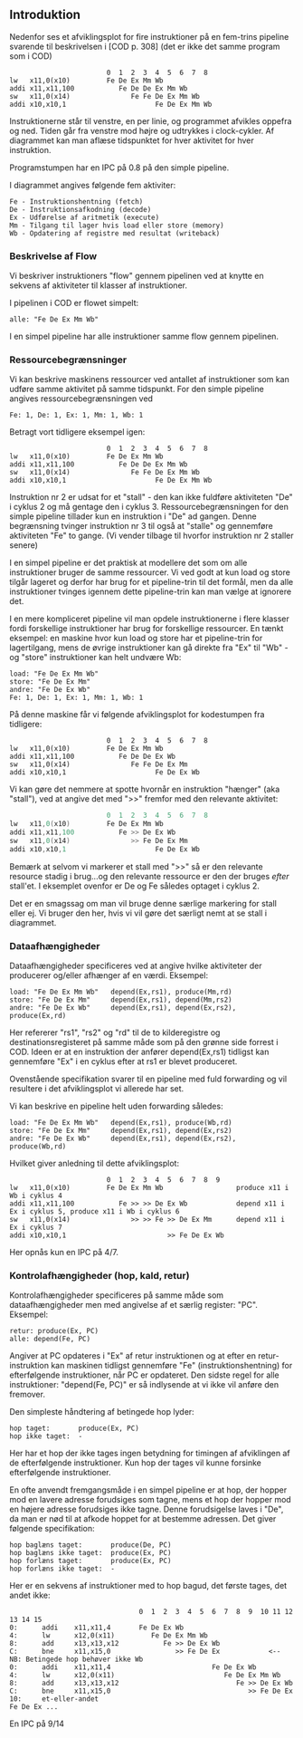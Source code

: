 ## Introduktion

Nedenfor ses et afviklingsplot for fire instruktioner på en fem-trins pipeline 
svarende til beskrivelsen i [COD p. 308] (det er ikke det samme program som i COD)

~~~
                        0  1  2  3  4  5  6  7  8
lw   x11,0(x10)         Fe De Ex Mm Wb
addi x11,x11,100           Fe De De Ex Mm Wb
sw   x11,0(x14)               Fe Fe De Ex Mm Wb
addi x10,x10,1                      Fe De Ex Mm Wb
~~~

Instruktionerne står til venstre, en per linie, og programmet afvikles oppefra og ned. 
Tiden går fra venstre mod højre og udtrykkes i clock-cykler. Af diagrammet kan man 
aflæse tidspunktet for hver aktivitet for hver instruktion.

Programstumpen har en IPC på 0.8 på den simple pipeline. 

I diagrammet angives følgende fem aktiviter:

~~~
Fe - Instruktionshentning (fetch)
De - Instruktionsafkodning (decode)
Ex - Udførelse af aritmetik (execute)
Mm - Tilgang til lager hvis load eller store (memory)
Wb - Opdatering af registre med resultat (writeback)
~~~

### Beskrivelse af Flow

Vi beskriver instruktioners "flow" gennem pipelinen ved at knytte en sekvens af 
aktiviteter til klasser af instruktioner.

I pipelinen i COD er flowet simpelt:

~~~
alle: "Fe De Ex Mm Wb"
~~~

I en simpel pipeline har alle instruktioner samme flow gennem pipelinen.

### Ressourcebegrænsninger

Vi kan beskrive maskinens ressourcer ved antallet af instruktioner som kan udføre 
samme aktivitet på samme tidspunkt. For den simple pipeline angives ressourcebegrænsningen 
ved

~~~
Fe: 1, De: 1, Ex: 1, Mm: 1, Wb: 1
~~~

Betragt vort tidligere eksempel igen:

~~~
                        0  1  2  3  4  5  6  7  8
lw   x11,0(x10)         Fe De Ex Mm Wb
addi x11,x11,100           Fe De De Ex Mm Wb
sw   x11,0(x14)               Fe Fe De Ex Mm Wb
addi x10,x10,1                      Fe De Ex Mm Wb
~~~

Instruktion nr 2 er udsat for et "stall" - den kan ikke fuldføre aktiviteten "De" 
i cyklus 2 og må gentage den i cyklus 3.
Ressourcebegrænsningen for den simple pipeline tillader kun en instruktion i "De" 
ad gangen. Denne begrænsning tvinger instruktion nr 3 til også at "stalle" og gennemføre 
aktiviteten "Fe" to gange. (Vi vender tilbage til hvorfor instruktion nr 2 staller senere)

I en simpel pipeline er det praktisk at modellere det som om alle instruktioner 
bruger de samme ressourcer. Vi ved godt at kun load og store tilgår lageret og 
derfor har brug for et pipeline-trin til det formål, men da alle instruktioner 
tvinges igennem dette pipeline-trin kan man vælge at ignorere det.

I en mere kompliceret pipeline vil man opdele instruktionerne i flere klasser fordi 
forskellige instruktioner har brug for forskellige ressourcer. En tænkt eksempel: 
en maskine hvor kun load og store har et pipeline-trin for lagertilgang, mens de 
øvrige instruktioner kan gå direkte fra "Ex" til "Wb" - og "store" instruktioner 
kan helt undvære Wb:

~~~
load: "Fe De Ex Mm Wb"
store: "Fe De Ex Mm"
andre: "Fe De Ex Wb"
Fe: 1, De: 1, Ex: 1, Mm: 1, Wb: 1
~~~
På denne maskine får vi følgende afviklingsplot for kodestumpen fra tidligere:

~~~
                        0  1  2  3  4  5  6  7  8
lw   x11,0(x10)         Fe De Ex Mm Wb
addi x11,x11,100           Fe De De Ex Wb
sw   x11,0(x14)               Fe Fe De Ex Mm
addi x10,x10,1                      Fe De Ex Wb
~~~

Vi kan gøre det nemmere at spotte hvornår en instruktion "hænger" (aka "stall"), ved at angive
det med ">>" fremfor med den relevante aktivitet:

~~~C
                        0  1  2  3  4  5  6  7  8
lw   x11,0(x10)         Fe De Ex Mm Wb
addi x11,x11,100           Fe >> De Ex Wb
sw   x11,0(x14)               >> Fe De Ex Mm
addi x10,x10,1                      Fe De Ex Wb
~~~

Bemærk at selvom vi markerer et stall med ">>" så er den relevante resource stadig i
brug...og den relevante ressource er den der bruges *efter* stall'et. I eksemplet 
ovenfor er De og Fe således optaget i cyklus 2.

Det er en smagssag om man vil bruge denne særlige markering for stall eller ej. Vi
bruger den her, hvis vi vil gøre det særligt nemt at se stall i diagrammet.

### Dataafhængigheder

Dataafhængigheder specificeres ved at angive hvilke aktiviteter der producerer og/eller afhænger af en værdi. Eksempel:

~~~
load: "Fe De Ex Mm Wb"   depend(Ex,rs1), produce(Mm,rd)
store: "Fe De Ex Mm"     depend(Ex,rs1), depend(Mm,rs2)
andre: "Fe De Ex Wb"     depend(Ex,rs1), depend(Ex,rs2), produce(Ex,rd)
~~~
Her refererer "rs1", "rs2" og "rd" til de to kilderegistre og destinationsregisteret på samme måde som på den grønne side forrest i COD.
Ideen er at en instruktion der anfører depend(Ex,rs1) tidligst kan gennemføre "Ex" i en cyklus efter at rs1 er blevet produceret.

Ovenstående specifikation svarer til en pipeline med fuld forwarding og vil resultere i det afviklingsplot vi allerede har set.

Vi kan beskrive en pipeline helt uden forwarding således:

~~~
load: "Fe De Ex Mm Wb"   depend(Ex,rs1), produce(Wb,rd)
store: "Fe De Ex Mm"     depend(Ex,rs1), depend(Ex,rs2)
andre: "Fe De Ex Wb"     depend(Ex,rs1), depend(Ex,rs2), produce(Wb,rd)
~~~
Hvilket giver anledning til dette afviklingsplot:

~~~
                        0  1  2  3  4  5  6  7  8  9
lw   x11,0(x10)         Fe De Ex Mm Wb                  produce x11 i Wb i cyklus 4
addi x11,x11,100           Fe >> >> De Ex Wb            depend x11 i Ex i cyklus 5, produce x11 i Wb i cyklus 6
sw   x11,0(x14)               >> >> Fe >> De Ex Mm      depend x11 i Ex i cyklus 7
addi x10,x10,1                         >> Fe De Ex Wb
~~~

Her opnås kun en IPC på 4/7.

### Kontrolafhængigheder (hop, kald, retur)

Kontrolafhængigheder specificeres på samme måde som dataafhængigheder men med angivelse af et særlig register: "PC".
Eksempel:

~~~
retur: produce(Ex, PC)
alle: depend(Fe, PC)
~~~
Angiver at PC opdateres i "Ex" af retur instruktionen og at efter en retur-instruktion kan maskinen tidligst gennemføre "Fe" (instruktionshentning) for efterfølgende instruktioner, når PC er opdateret. Den sidste regel for alle instruktioner: "depend(Fe, PC)" er så indlysende at vi ikke vil anføre den fremover.

Den simpleste håndtering af betingede hop lyder:

~~~
hop taget:       produce(Ex, PC)
hop ikke taget:  -
~~~
Her har et hop der ikke tages ingen betydning for timingen af afviklingen af de efterfølgende instruktioner. Kun hop der tages vil kunne forsinke efterfølgende instruktioner.

En ofte anvendt fremgangsmåde i en simpel pipeline er at hop, der hopper mod en lavere adresse forudsiges som tagne, mens et hop der hopper mod en højere adresse forudsiges ikke tagne. Denne forudsigelse laves i "De", da man er nød til at afkode hoppet for at bestemme adressen. Det giver følgende specifikation:

~~~
hop baglæns taget:       produce(De, PC)
hop baglæns ikke taget:  produce(Ex, PC)
hop forlæns taget:       produce(Ex, PC)
hop forlæns ikke taget:  -
~~~

Her er en sekvens af instruktioner med to hop bagud, det første tages, det andet ikke:

~~~
                                0  1  2  3  4  5  6  7  8  9  10 11 12 13 14 15
0:      addi    x11,x11,4       Fe De Ex Wb
4:      lw      x12,0(x11)         Fe De Ex Mm Wb
8:      add     x13,x13,x12           Fe >> De Ex Wb
C:      bne     x11,x15,0                >> Fe De Ex            <-- NB: Betingede hop behøver ikke Wb
0:      addi    x11,x11,4                         Fe De Ex Wb
4:      lw      x12,0(x11)                           Fe De Ex Mm Wb
8:      add     x13,x13,x12                             Fe >> De Ex Wb
C:      bne     x11,x15,0                                  >> Fe De Ex
10:     et-eller-andet                                                 Fe De Ex ...
~~~

En IPC på 9/14
